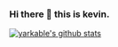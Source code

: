 ### Hi there 👋 this is kevin. 

[![yarkable's github stats](https://github-readme-stats.vercel.app/api?username=yarkable)](https://github.com/yarkable/github-readme-stats)
<!--
**yarkable/yarkable** is a ✨ _special_ ✨ repository because its `README.md` (this file) appears on your GitHub profile.

Here are some ideas to get you started:

- 🔭 I’m currently working on ...
- 🌱 I’m currently learning ...
- 👯 I’m looking to collaborate on ...
- 🤔 I’m looking for help with ...
- 💬 Ask me about ...
- 📫 How to reach me: ...
- 😄 Pronouns: ...
- ⚡ Fun fact: ...
-->
